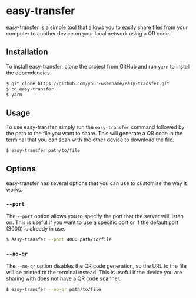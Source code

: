 # easy-transfer

easy-transfer is a simple tool that allows you to easily share files from your computer to another device on your local network using a QR code.

## Installation

To install easy-transfer, clone the project from GitHub and run `yarn` to install the dependencies.

```bash
$ git clone https://github.com/your-username/easy-transfer.git
$ cd easy-transfer
$ yarn
```

## Usage

To use easy-transfer, simply run the `easy-transfer` command followed by the path to the file you want to share. This will generate a QR code in the terminal that you can scan with the other device to download the file.

```bash
$ easy-transfer path/to/file
```

## Options

easy-transfer has several options that you can use to customize the way it works.

### `--port`

The `--port` option allows you to specify the port that the server will listen on. This is useful if you want to use a specific port or if the default port (3000) is already in use.

```bash
$ easy-transfer --port 4000 path/to/file
```


### `--no-qr`

The `--no-qr` option disables the QR code generation, so the URL to the file will be printed to the terminal instead. This is useful if the device you are sharing with does not have a QR code scanner.

```bash
$ easy-transfer --no-qr path/to/file
```
